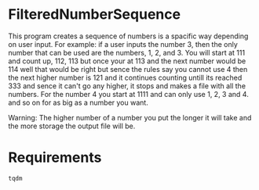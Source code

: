 # FilteredNumberSequence
This program creates a sequence of numbers is a spacific way depending on user input.
For example: if a user inputs the number 3, then the only number that can be used are the numbers, 1, 2, and 3. You will start at 111 and count up, 112, 113 but once your at 113 and the next number would be 114 well that would be right but sence the rules say you cannot use 4 then the next higher number is 121 and it continues counting untill its reached 333 and sence it can't go any higher, it stops and makes a file with all the numbers.
For the number 4 you start at 1111 and can only use 1, 2, 3 and 4. and so on for as big as a number you want.


Warning: The higher number of a number you put the longer it will take and the more storage the output file will be.

# Requirements
`tqdm`